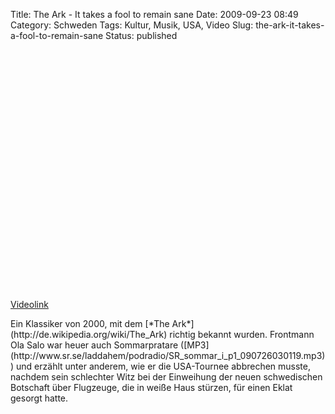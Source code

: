 Title: The Ark - It takes a fool to remain sane
Date: 2009-09-23 08:49
Category: Schweden
Tags: Kultur, Musik, USA, Video
Slug: the-ark-it-takes-a-fool-to-remain-sane
Status: published

<p>
<object width="480" height="385">
<param name="movie" value="http://www.youtube-nocookie.com/v/GNay6BNhpDA&amp;hl=en&amp;fs=1&amp;"></param><param name="allowFullScreen" value="true"></param><param name="allowscriptaccess" value="always"></param>

<embed src="http://www.youtube-nocookie.com/v/GNay6BNhpDA&amp;hl=en&amp;fs=1&amp;" type="application/x-shockwave-flash" allowscriptaccess="always" allowfullscreen="true" width="480" height="385">
</embed>
</object>
  
[Videolink](http://www.youtube.com/watch?v=GNay6BNhpDA)

</p>
Ein Klassiker von 2000, mit dem [*The
Ark*](http://de.wikipedia.org/wiki/The_Ark) richtig bekannt wurden.
Frontmann Ola Salo war heuer auch Sommarpratare
([MP3](http://www.sr.se/laddahem/podradio/SR_sommar_i_p1_090726030119.mp3))
und erzählt unter anderem, wie er die USA-Tournee abbrechen musste,
nachdem sein schlechter Witz bei der Einweihung der neuen schwedischen
Botschaft über Flugzeuge, die in weiße Haus stürzen, für einen Eklat
gesorgt hatte.


